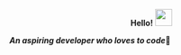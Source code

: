 <p align="center"><strong>Hello!</strong> <img src="https://raw.githubusercontent.com/MartinHeinz/MartinHeinz/master/wave.gif" width="30px"></p>

  



<b><i>An aspiring developer who loves to code</i>🎀</b><br>




























<!--
**AmbikaSubramanian/AmbikaSubramanian** is a ✨ _special_ ✨ repository because its `README.md` (this file) appears on your GitHub profile.

Here are some ideas to get you started:

- 🔭 I’m currently working on ...
- 🌱 I’m currently learning ...
- 👯 I’m looking to collaborate on ...
- 🤔 I’m looking for help with ...
- 💬 Ask me about ...
- 📫 How to reach me: ...
- 😄 Pronouns: ...
- ⚡ Fun fact: ...
-->
